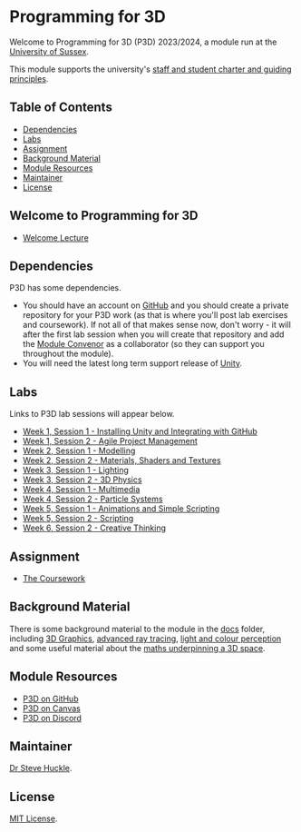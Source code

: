 # Programming for 3D

Welcome to Programming for 3D (P3D) 2023/2024, a module run at the [University of Sussex](https://www.sussex.ac.uk/).

This module supports the university's [staff and student charter and guiding principles](/docs/staffStudentCharter.pdf).

## Table of Contents

- [Dependencies](#dependencies)
- [Labs](#labs)
- [Assignment](#assignment)
- [Background Material](#background-material)
- [Module Resources](#module-resources)
- [Maintainer](#maintainer)
- [License](#license)

## Welcome to Programming for 3D

- [Welcome Lecture](https://youtu.be/0iLYNwwZcdU)

## Dependencies

P3D has some dependencies.

- You should have an account on [GitHub](https://github.com/) and you should create a private repository for your P3D work (as that is where you'll post lab exercises and coursework). If not all of that makes sense now, don't worry - it will after the first lab session when you will create that repository and add the [Module Convenor](#maintainer) as a collaborator (so they can support you throughout the module).
- You will need the latest long term support release of [Unity](https://unity3d.com/unity/qa/lts-releases).

## Labs

Links to P3D lab sessions will appear below.

- [Week 1, Session 1 - Installing Unity and Integrating with GitHub](/docs/labs/week1Session1.md)
- [Week 1, Session 2 - Agile Project Management](/docs/labs/week1Session2.md)
- [Week 2, Session 1 - Modelling](/docs/labs/week2Session1.md)
- [Week 2, Session 2 - Materials, Shaders and Textures](/docs/labs/week2Session2.md)
- [Week 3, Session 1 - Lighting](/docs/labs/week3Session1.md)
- [Week 3, Session 2 - 3D Physics](/docs/labs/week3Session2.md)
- [Week 4, Session 1 - Multimedia](/docs/labs/week4Session1.md)
- [Week 4, Session 2 - Particle Systems](/docs/labs/week4Session2.md)
- [Week 5, Session 1 - Animations and Simple Scripting](/docs/labs/week5Session1.md)
- [Week 5, Session 2 - Scripting](/docs/labs/week5Session2.md)
- [Week 6, Session 2 - Creative Thinking](/docs/labs/week6Session2.md)

## Assignment

- [The Coursework](/docs/assignment/assignment.md)

## Background Material

There is some background material to the module in the [docs](./docs/) folder, including [3D Graphics](./docs/graphicsBackground.md), [advanced ray tracing](./docs/advancedRayTracing.pdf), [light and colour perception](./docs/lightAndColourPerception.pdf) and some useful material about the [maths underpinning a 3D space](./docs/vectors.pdf).

## Module Resources

- [P3D on GitHub](https://github.com/glowkeeper/Programmingfor3D)
- [P3D on Canvas](https://canvas.sussex.ac.uk/courses/23340)
- [P3D on Discord](https://discord.com/invite/PutHQRGkPA)

## Maintainer

[Dr Steve Huckle](https://glowkeeper.github.io/).

## License

[MIT License](LICENSE).
